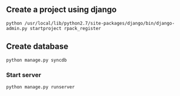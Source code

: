 
## Create a project using django

```
python /usr/local/lib/python2.7/site-packages/django/bin/django-admin.py startproject rpack_register
```

## Create database

```
python manage.py syncdb
```

### Start server

```
python manage.py runserver
```
